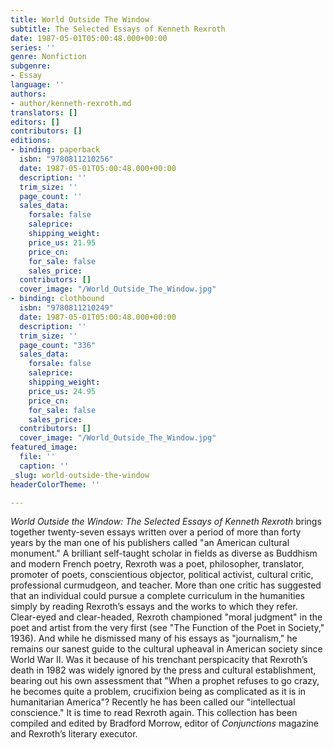 ```yaml
---
title: World Outside The Window
subtitle: The Selected Essays of Kenneth Rexroth
date: 1987-05-01T05:00:48.000+00:00
series: ''
genre: Nonfiction
subgenre:
- Essay
language: ''
authors:
- author/kenneth-rexroth.md
translators: []
editors: []
contributors: []
editions:
- binding: paperback
  isbn: "9780811210256"
  date: 1987-05-01T05:00:48.000+00:00
  description: ''
  trim_size: ''
  page_count: ''
  sales_data:
    forsale: false
    saleprice: 
    shipping_weight: 
    price_us: 21.95
    price_cn: 
    for_sale: false
    sales_price: 
  contributors: []
  cover_image: "/World_Outside_The_Window.jpg"
- binding: clothbound
  isbn: "9780811210249"
  date: 1987-05-01T05:00:48.000+00:00
  description: ''
  trim_size: ''
  page_count: "336"
  sales_data:
    forsale: false
    saleprice: 
    shipping_weight: 
    price_us: 24.95
    price_cn: 
    for_sale: false
    sales_price: 
  contributors: []
  cover_image: "/World_Outside_The_Window.jpg"
featured_image:
  file: ''
  caption: ''
_slug: world-outside-the-window
headerColorTheme: ''

---
```

_World Outside the Window: The Selected Essays of Kenneth Rexroth_ brings together twenty-seven essays written over a period of more than forty years by the man one of his publishers called "an American cultural monument." A brilliant self-taught scholar in fields as diverse as Buddhism and modern French poetry, Rexroth was a poet, philosopher, translator, promoter of poets, conscientious objector, political activist, cultural critic, professional curmudgeon, and teacher. More than one critic has suggested that an individual could pursue a complete curriculum in the humanities simply by reading Rexroth’s essays and the works to which they refer. Clear-eyed and clear-headed, Rexroth championed "moral judgment" in the poet and artist from the very first (see "The Function of the Poet in Society," 1936). And while he dismissed many of his essays as "journalism," he remains our sanest guide to the cultural upheaval in American society since World War II. Was it because of his trenchant perspicacity that Rexroth’s death in 1982 was widely ignored by the press and cultural establishment, bearing out his own assessment that "When a prophet refuses to go crazy, he becomes quite a problem, crucifixion being as complicated as it is in humanitarian America"? Recently he has been called our "intellectual conscience." It is time to read Rexroth again. This collection has been compiled and edited by Bradford Morrow, editor of _Conjunctions_ magazine and Rexroth’s literary executor.